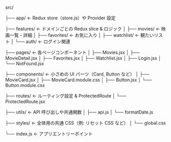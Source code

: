 src/

├── app/ ← Redux store（store.js）や Provider 設定

├── features/ ← ドメインごとの Redux slice & ロジック
│ ├── movies/ ← 映画一覧・詳細
│ ├── favorites/ ← お気に入り
│ ├── watchlist/ ← 観たいリスト
│ └── auth/ ← ログイン関連

├── pages/ ← 各ページコンポーネント
│ ├── Movies.jsx
│ ├── MovieDetail.jsx
│ ├── Favorites.jsx
│ ├── Watchlist.jsx
│ ├── Login.jsx
│ └── NotFound.jsx

├── components/ ← 小さめの UI パーツ（Card, Button など）
│ ├── MovieCard.jsx
│ ├── MovieCard.module.css
│ ├── Button.jsx
│ └── Button.module.css

├── routes/ ← ルーティング設定 & ProtectedRoute
│ └── ProtectedRoute.jsx

├── utils/ ← API 呼び出しや共通関数
│ ├── api.js
│ └── formatDate.js

├── styles/ ← 全体用の共通 CSS（例: リセット CSS など）
│ └── global.css

└── index.js ← アプリエントリーポイント
